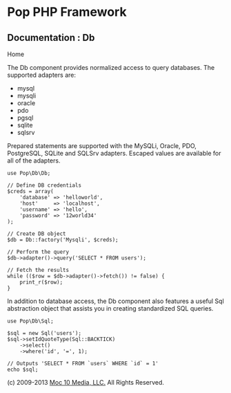 Pop PHP Framework
=================

Documentation : Db
------------------

Home

The Db component provides normalized access to query databases. The
supported adapters are:

-   mysql
-   mysqli
-   oracle
-   pdo
-   pgsql
-   sqlite
-   sqlsrv

Prepared statements are supported with the MySQLi, Oracle, PDO,
PostgreSQL, SQLite and SQLSrv adapters. Escaped values are available for
all of the adapters.

    use Pop\Db\Db;

    // Define DB credentials
    $creds = array(
        'database' => 'helloworld',
        'host'     => 'localhost',
        'username' => 'hello',
        'password' => '12world34'
    );

    // Create DB object
    $db = Db::factory('Mysqli', $creds);

    // Perform the query
    $db->adapter()->query('SELECT * FROM users');

    // Fetch the results
    while (($row = $db->adapter()->fetch()) != false) {
        print_r($row);
    }

In addition to database access, the Db component also features a useful
Sql abstraction object that assists you in creating standardized SQL
queries.

    use Pop\Db\Sql;

    $sql = new Sql('users');
    $sql->setIdQuoteType(Sql::BACKTICK)
        ->select()
        ->where('id', '=', 1);

    // Outputs 'SELECT * FROM `users` WHERE `id` = 1'
    echo $sql;

\(c) 2009-2013 [Moc 10 Media, LLC.](http://www.moc10media.com) All
Rights Reserved.
